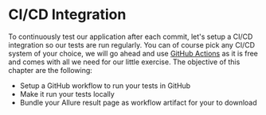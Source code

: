 CI/CD Integration
=================

To continuously test our application after each commit, let's setup a CI/CD integration so our tests are run regularly. You can of course pick any CI/CD system of your choice, we will go ahead and use [GitHub Actions](https://docs.github.com/en/actions/learn-github-actions) as it is free and comes with all we need for our little exercise. The objective of this chapter are the following:

- Setup a GitHub workflow to run your tests in GitHub
- Make it run your tests locally
- Bundle your Allure result page as workflow artifact for your to download
